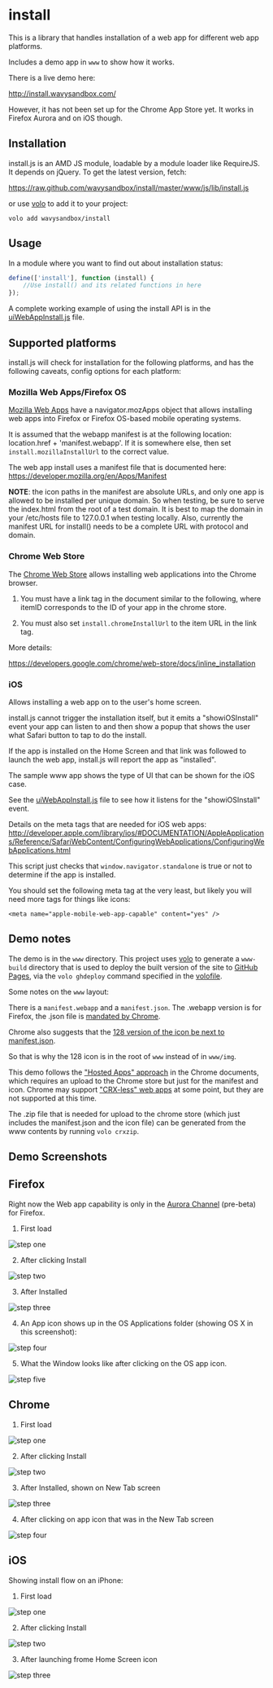 # install

This is a library that handles installation of a web app for different
web app platforms.

Includes a demo app in `www` to show how it works.

There is a live demo here:

http://install.wavysandbox.com/

However, it has not been set up for the Chrome App Store yet. It works in
Firefox Aurora and on iOS though.

## Installation

install.js is an AMD JS module, loadable by a module loader like RequireJS.
It depends on jQuery. To get the latest version, fetch:

https://raw.github.com/wavysandbox/install/master/www/js/lib/install.js

or use [volo](https://github.com/volojs/volo) to add it to your project:

    volo add wavysandbox/install

## Usage

In a module where you want to find out about installation status:

```javascript
define(['install'], function (install) {
    //Use install() and its related functions in here
});
```

A complete working example of using the install API is in the
[uiWebAppInstall.js](https://github.com/wavysandbox/install/blob/master/www/js/app/uiWebAppInstall.js) file.

## Supported platforms

install.js will check for installation for the following platforms, and has
the following caveats, config options for each platform:

### Mozilla Web Apps/Firefox OS

[Mozilla Web Apps](https://developer.mozilla.org/en/Apps/) have a
navigator.mozApps object that allows installing web apps into Firefox or
Firefox OS-based mobile operating systems.

It is assumed that the webapp manifest is at the following location:
location.href + 'manifest.webapp'. If it is somewhere else, then set
`install.mozillaInstallUrl` to the correct value.

The web app install uses a manifest file that is documented here:
https://developer.mozilla.org/en/Apps/Manifest

**NOTE**: the icon paths in the manifest are absolute URLs,
and only one app is allowed to be installed per unique domain.
So when testing, be sure to serve the index.html from the
root of a test domain. It is best to map the domain in your
/etc/hosts file to 127.0.0.1 when testing locally.
Also, currently the manifest URL for install() needs to be a complete
URL with protocol and domain.

### Chrome Web Store

The [Chrome Web Store](https://developers.google.com/chrome/web-store) allows
installing web applications into the Chrome browser.

1) You must have a link tag in the document similar to the following, where
itemID corresponds to the ID of your app in the chrome store.

    <link rel="chrome-webstore-item" href="https://chrome.google.com/webstore/detail/itemID">

2) You must also set `install.chromeInstallUrl` to the item URL in the link tag.

More details:

https://developers.google.com/chrome/web-store/docs/inline_installation

### iOS

Allows installing a web app on to the user's home screen.

install.js cannot trigger the installation itself, but it emits a "showiOSInstall" event your
app can listen to and then show a popup that shows the user what Safari button
to tap to do the install.

If the app is installed on the Home Screen and that link was followed to launch
the web app, install.js will report the app as "installed".

The sample www app shows the type of UI that can be shown for the iOS case.

See the
[uiWebAppInstall.js](https://github.com/wavysandbox/install/blob/master/www/js/app/uiWebAppInstall.js)
file to see how it listens for the "showiOSInstall" event.

Details on the meta tags that are needed for iOS web apps:
http://developer.apple.com/library/ios/#DOCUMENTATION/AppleApplications/Reference/SafariWebContent/ConfiguringWebApplications/ConfiguringWebApplications.html

This script just checks that `window.navigator.standalone` is true or not to
determine if the app is installed.

You should set the following meta tag at the very least,
but likely you will need more tags for things like icons:

    <meta name="apple-mobile-web-app-capable" content="yes" />

## Demo notes

The demo is in the `www` directory. This project uses
[volo](https://github.com/volojs/volo) to generate a `www-build` directory
that is used to deploy the built version of the site to
[GitHub Pages](https://help.github.com/categories/20/articles), via the
`volo ghdeploy` command specified in the
[volofile](https://github.com/wavysandbox/install/blob/master/volofile).

Some notes on the `www` layout:

There is a `manifest.webapp` and a `manifest.json`. The .webapp version is for
Firefox, the .json file is [mandated by Chrome](https://developers.google.com/chrome/web-store/docs/get_started_simple).

Chrome also suggests that the
[128 version of the icon be next to manifest.json](https://developers.google.com/chrome/web-store/docs/get_started_simple#step3).

So that is why the 128 icon is in the root of `www` instead of in `www/img`.

This demo follows the ["Hosted Apps" approach](https://developers.google.com/chrome/apps/docs/developers_guide) in the Chrome documents, which requires
an upload to the Chrome store but just for the manifest and icon. Chrome may
support
["CRX-less" web apps](https://developers.google.com/chrome/apps/docs/no_crx)
at some point, but they are not supported at this time.

The .zip file that is needed for upload to the chrome store (which just includes
the manifest.json and the icon file) can be generated from the www contents
by running `volo crxzip`.

## Demo Screenshots

## Firefox

Right now the Web app capability is only in the [Aurora Channel](http://www.mozilla.org/en-US/firefox/aurora/) (pre-beta) for Firefox.

1) First load

![step one](https://github.com/wavysandbox/install/raw/master/READMEimg/ff01.png)

2) After clicking Install

![step two](https://github.com/wavysandbox/install/raw/master/READMEimg/ff02.png)

3) After Installed

![step three](https://github.com/wavysandbox/install/raw/master/READMEimg/ff03.png)


4) An App icon shows up in the OS Applications folder (showing OS X in this screenshot):

![step four](https://github.com/wavysandbox/install/raw/master/READMEimg/ff04.png)


5) What the Window looks like after clicking on the OS app icon.

![step five](https://github.com/wavysandbox/install/raw/master/READMEimg/ff05.png)

## Chrome

1) First load

![step one](https://github.com/wavysandbox/install/raw/master/READMEimg/chrome01.png)

2) After clicking Install

![step two](https://github.com/wavysandbox/install/raw/master/READMEimg/chrome02.png)

3) After Installed, shown on New Tab screen

![step three](https://github.com/wavysandbox/install/raw/master/READMEimg/chrome03.png)

4) After clicking on app icon that was in the New Tab screen

![step four](https://github.com/wavysandbox/install/raw/master/READMEimg/chrome04.png)

## iOS

Showing install flow on an iPhone:

1) First load

![step one](https://github.com/wavysandbox/install/raw/master/READMEimg/ios01.png)

2) After clicking Install

![step two](https://github.com/wavysandbox/install/raw/master/READMEimg/ios02.png)

3) After launching frome Home Screen icon

![step three](https://github.com/wavysandbox/install/raw/master/READMEimg/ios03.png)

